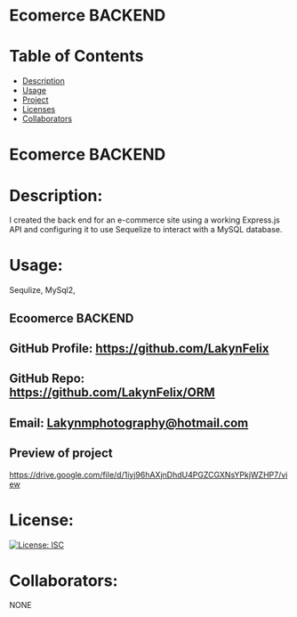 # Ecomerce BACKEND 

# Table of Contents 
* [Description](#descriptionofproject)  
* [Usage](#languages)  
* [Project](#nameofproject)    
* [Licenses](#licenses)   
* [Collaborators](#collaborators)   
 

#  Ecomerce BACKEND 

 
# Description: 
I created the back end for an e-commerce site using a working Express.js API and configuring it to use Sequelize to interact with a MySQL database.

# Usage: 
  Sequlize, MySql2,   


##   Ecoomerce BACKEND 


## GitHub Profile: https://github.com/LakynFelix   
## GitHub Repo:  https://github.com/LakynFelix/ORM
## Email: Lakynmphotography@hotmail.com 

## Preview of project
https://drive.google.com/file/d/1iyj96hAXjnDhdU4PGZCGXNsYPkjWZHP7/view

# License:  
[![License: ISC](https://img.shields.io/badge/License-ISC-blue.svg)](https://opensource.org/licenses/ISC)
  
 # Collaborators:
 NONE   
